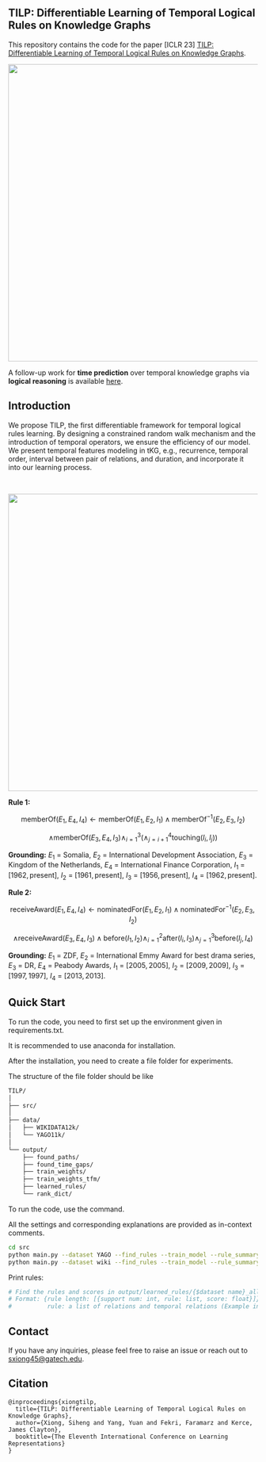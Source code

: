 ## TILP: Differentiable Learning of Temporal Logical Rules on Knowledge Graphs
This repository contains the code for the paper [ICLR 23] [TILP: Differentiable Learning of Temporal Logical Rules on Knowledge Graphs](https://openreview.net/pdf?id=_X12NmQKvX).

<p align="center">
  <img src='https://github.com/xiongsiheng/TILP/blob/main/misc/Task.png' width=600>
</p>

A follow-up work for **time prediction** over temporal knowledge graphs via **logical reasoning** is available [here](https://github.com/xiongsiheng/TEILP).

## Introduction
We propose TILP, the first differentiable framework for temporal logical rules learning. By designing a constrained random walk mechanism and the introduction of temporal operators, we ensure the efficiency of our model. We present temporal features modeling in tKG, e.g., recurrence, temporal order, interval between pair of relations, and duration, and incorporate it into our learning process.

<br>

<p align="center">
  <img src='https://github.com/xiongsiheng/TILP/blob/main/misc/RNN.png' width=600>
</p>

**Rule 1:**

$$
\text{memberOf}\left(E_1,E_4,I_4\right) \leftarrow \text{memberOf}\left(E_1,E_2,I_1\right) \wedge \text{memberOf}^{-1}\left(E_2,E_3,I_2\right) 
$$

$$
\wedge \text{memberOf}\left(E_3,E_4, I_3\right)\wedge^3_{i=1}(\wedge^4_{j=i+1} \text{touching}(I_i,I_j))
$$

**Grounding:** $E_1$ = Somalia, $E_2$ = International Development Association, $E_3$ = Kingdom of the Netherlands, $E_4$ = International Finance Corporation, $I_1$ = $[1962, \text{present}]$, $I_2$ = $[1961, \text{present}]$, $I_3$ = $[1956, \text{present}]$, $I_4$ = $[1962, \text{present}]$.

**Rule 2:**

$$
\text{receiveAward}\left(E_1,E_4,I_4\right) \leftarrow \text{nominatedFor}\left(E_1, E_2, I_1\right) \wedge \text{nominatedFor}^{-1}\left(E_2,E_3,I_2\right) 
$$

$$
\wedge \text{receiveAward}\left(E_3,E_4,I_3\right)\wedge \text{before}(I_1,I_2)\wedge^2_{i=1} \text{after}(I_i,I_3) \wedge^3_{j=1} \text{before}(I_j,I_4)
$$

**Grounding:** $E_1$ = ZDF, $E_2$ = International Emmy Award for best drama series, $E_3$ = DR, $E_4$ = Peabody Awards, $I_1$ = $[2005, 2005]$, $I_2$ = $[2009, 2009]$, $I_3$ = $[1997, 1997]$, $I_4$ = $[2013, 2013]$.



## Quick Start
To run the code, you need to first set up the environment given in requirements.txt.

It is recommended to use anaconda for installation.

After the installation, you need to create a file folder for experiments. 

The structure of the file folder should be like
```sh
TILP/
│
├── src/
│
├── data/
│   ├── WIKIDATA12k/
│   └── YAGO11k/
│
└── output/
    ├── found_paths/
    ├── found_time_gaps/
    ├── train_weights/
    ├── train_weights_tfm/
    ├── learned_rules/
    └── rank_dict/
```

To run the code, use the command. 

All the settings and corresponding explanations are provided as in-context comments.
```sh
cd src
python main.py --dataset YAGO --find_rules --train_model --rule_summary --predict --rule_len 5
python main.py --dataset wiki --find_rules --train_model --rule_summary --predict --rule_len 3
```

Print rules:
```sh
# Find the rules and scores in output/learned_rules/{$dataset name}_all_rules_{$query relation}.json.
# Format: {rule length: [{support num: int, rule: list, score: float}]}
#          rule: a list of relations and temporal relations (Example in YAGO: query relation 0, rule length: 3, rule: [1, 16, 0, 1, 1, -1, 0, 1, 1]; Translation: wasBornIn(x, y, I_q) <- worksAt(x, e1, I_1) and graduatedFrom^{-1}(e1, e2, I_2) and wasBornIn(e2, y, I_3) and after(I_q, I_1) and after(I_q, I_2) and before(I_q, I_3) and touching(I_1, I_2) and after(I_1, I_3) and after(I_2, I_3))
```

## Contact
If you have any inquiries, please feel free to raise an issue or reach out to sxiong45@gatech.edu.

## Citation
```
@inproceedings{xiongtilp,
  title={TILP: Differentiable Learning of Temporal Logical Rules on Knowledge Graphs},
  author={Xiong, Siheng and Yang, Yuan and Fekri, Faramarz and Kerce, James Clayton},
  booktitle={The Eleventh International Conference on Learning Representations}
}
```
